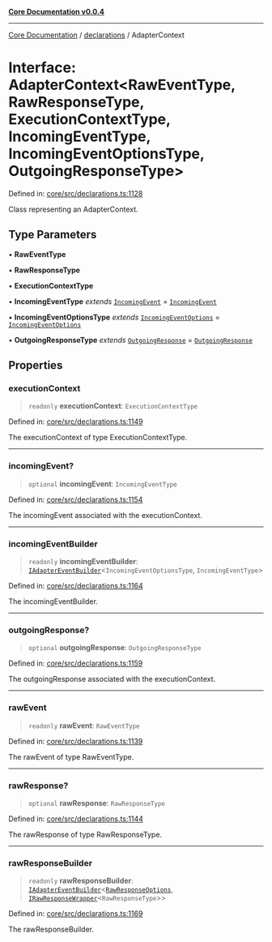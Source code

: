[**Core Documentation v0.0.4**](../../README.md)

***

[Core Documentation](../../modules.md) / [declarations](../README.md) / AdapterContext

# Interface: AdapterContext\<RawEventType, RawResponseType, ExecutionContextType, IncomingEventType, IncomingEventOptionsType, OutgoingResponseType\>

Defined in: [core/src/declarations.ts:1128](https://github.com/stonemjs/core/blob/93efe04ef1a71ad6f49c3b315da54d45ace50f23/src/declarations.ts#L1128)

Class representing an AdapterContext.

## Type Parameters

• **RawEventType**

• **RawResponseType**

• **ExecutionContextType**

• **IncomingEventType** *extends* [`IncomingEvent`](../../events/IncomingEvent/classes/IncomingEvent.md) = [`IncomingEvent`](../../events/IncomingEvent/classes/IncomingEvent.md)

• **IncomingEventOptionsType** *extends* [`IncomingEventOptions`](../../events/IncomingEvent/interfaces/IncomingEventOptions.md) = [`IncomingEventOptions`](../../events/IncomingEvent/interfaces/IncomingEventOptions.md)

• **OutgoingResponseType** *extends* [`OutgoingResponse`](../../events/OutgoingResponse/classes/OutgoingResponse.md) = [`OutgoingResponse`](../../events/OutgoingResponse/classes/OutgoingResponse.md)

## Properties

### executionContext

> `readonly` **executionContext**: `ExecutionContextType`

Defined in: [core/src/declarations.ts:1149](https://github.com/stonemjs/core/blob/93efe04ef1a71ad6f49c3b315da54d45ace50f23/src/declarations.ts#L1149)

The executionContext of type ExecutionContextType.

***

### incomingEvent?

> `optional` **incomingEvent**: `IncomingEventType`

Defined in: [core/src/declarations.ts:1154](https://github.com/stonemjs/core/blob/93efe04ef1a71ad6f49c3b315da54d45ace50f23/src/declarations.ts#L1154)

The incomingEvent associated with the executionContext.

***

### incomingEventBuilder

> `readonly` **incomingEventBuilder**: [`IAdapterEventBuilder`](IAdapterEventBuilder.md)\<`IncomingEventOptionsType`, `IncomingEventType`\>

Defined in: [core/src/declarations.ts:1164](https://github.com/stonemjs/core/blob/93efe04ef1a71ad6f49c3b315da54d45ace50f23/src/declarations.ts#L1164)

The incomingEventBuilder.

***

### outgoingResponse?

> `optional` **outgoingResponse**: `OutgoingResponseType`

Defined in: [core/src/declarations.ts:1159](https://github.com/stonemjs/core/blob/93efe04ef1a71ad6f49c3b315da54d45ace50f23/src/declarations.ts#L1159)

The outgoingResponse associated with the executionContext.

***

### rawEvent

> `readonly` **rawEvent**: `RawEventType`

Defined in: [core/src/declarations.ts:1139](https://github.com/stonemjs/core/blob/93efe04ef1a71ad6f49c3b315da54d45ace50f23/src/declarations.ts#L1139)

The rawEvent of type RawEventType.

***

### rawResponse?

> `optional` **rawResponse**: `RawResponseType`

Defined in: [core/src/declarations.ts:1144](https://github.com/stonemjs/core/blob/93efe04ef1a71ad6f49c3b315da54d45ace50f23/src/declarations.ts#L1144)

The rawResponse of type RawResponseType.

***

### rawResponseBuilder

> `readonly` **rawResponseBuilder**: [`IAdapterEventBuilder`](IAdapterEventBuilder.md)\<[`RawResponseOptions`](RawResponseOptions.md), [`IRawResponseWrapper`](IRawResponseWrapper.md)\<`RawResponseType`\>\>

Defined in: [core/src/declarations.ts:1169](https://github.com/stonemjs/core/blob/93efe04ef1a71ad6f49c3b315da54d45ace50f23/src/declarations.ts#L1169)

The rawResponseBuilder.
